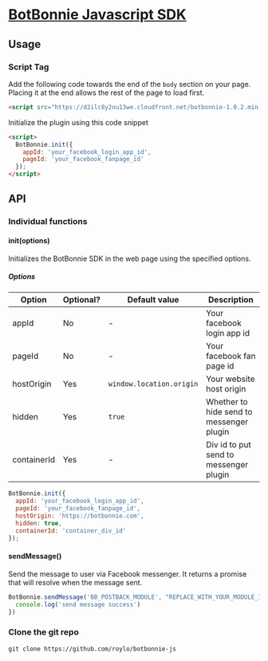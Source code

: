 # [BotBonnie Javascript SDK](https://botbonnie.com)

## Usage

### Script Tag

Add the following code towards the end of the `body` section on your page. Placing it at the end allows the rest of the page to load first.

```html
<script src="https://d2ilc8y2nu13we.cloudfront.net/botbonnie-1.0.2.min.js"></script>
```


Initialize the plugin using this code snippet

```html
<script>
  BotBonnie.init({
    appId: 'your_facebook_login_app_id',
    pageId: 'your_facebook_fanpage_id'
  });
</script>
```

## API

### Individual functions

#### init(options)
Initializes the BotBonnie SDK in the web page using the specified options.

##### Options

| Option | Optional? | Default value | Description |
| --- | --- | --- | --- |
| appId | No | - | Your facebook login app id |
| pageId | No | - | Your facebook fan page id |
| hostOrigin | Yes | `window.location.origin` | Your website host origin |
| hidden | Yes | `true` | Whether to hide send to messenger plugin |
| containerId | Yes | - | Div id to put send to messenger plugin |

```javascript
BotBonnie.init({
  appId: 'your_facebook_login_app_id',
  pageId: 'your_facebook_fanpage_id',
  hostOrigin: 'https://botbonnie.com',
  hidden: true,
  containerId: 'container_div_id'
});

```


#### sendMessage()
Send the message to user via Facebook messenger. It returns a promise that will resolve when the message sent.

```javascript
BotBonnie.sendMessage('BB_POSTBACK_MODULE', "REPLACE_WITH_YOUR_MODULE_ID").then(function() {
  console.log('send message success')
})
```

### Clone the git repo
```
git clone https://github.com/roylo/botbonnie-js
```
